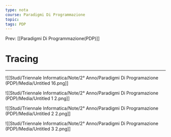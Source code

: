 ```yaml
---
type: nota
course: Paradigmi Di Programmazione
topic: 
tags: PDP
---
```


Prev: [[Paradigmi Di Programmazione(PDP)]]

# Tracing
---


![[Studi/Triennale Informatica/Note/2° Anno/Paradigmi Di Programazione (PDP)/Media/Untitled 16.png]]

![[Studi/Triennale Informatica/Note/2° Anno/Paradigmi Di Programazione (PDP)/Media/Untitled 1 2.png]]

![[Studi/Triennale Informatica/Note/2° Anno/Paradigmi Di Programazione (PDP)/Media/Untitled 2 2.png]]

![[Studi/Triennale Informatica/Note/2° Anno/Paradigmi Di Programazione (PDP)/Media/Untitled 3 2.png]]
